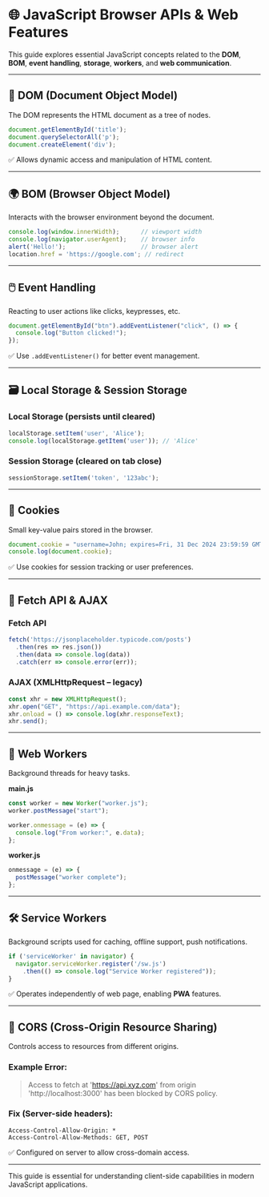
# 🌐 JavaScript Browser APIs & Web Features

This guide explores essential JavaScript concepts related to the **DOM**, **BOM**, **event handling**, **storage**, **workers**, and **web communication**.

---

## 📄 DOM (Document Object Model)

The DOM represents the HTML document as a tree of nodes.

```js
document.getElementById('title');
document.querySelectorAll('p');
document.createElement('div');
```

✅ Allows dynamic access and manipulation of HTML content.

---

## 🌍 BOM (Browser Object Model)

Interacts with the browser environment beyond the document.

```js
console.log(window.innerWidth);      // viewport width
console.log(navigator.userAgent);    // browser info
alert('Hello!');                     // browser alert
location.href = 'https://google.com'; // redirect
```

---

## 🖱️ Event Handling

Reacting to user actions like clicks, keypresses, etc.

```js
document.getElementById("btn").addEventListener("click", () => {
  console.log("Button clicked!");
});
```

✅ Use `.addEventListener()` for better event management.

---

## 🗃️ Local Storage & Session Storage

### Local Storage (persists until cleared)

```js
localStorage.setItem('user', 'Alice');
console.log(localStorage.getItem('user')); // 'Alice'
```

### Session Storage (cleared on tab close)

```js
sessionStorage.setItem('token', '123abc');
```

---

## 🍪 Cookies

Small key-value pairs stored in the browser.

```js
document.cookie = "username=John; expires=Fri, 31 Dec 2024 23:59:59 GMT; path=/";
console.log(document.cookie);
```

✅ Use cookies for session tracking or user preferences.

---

## 🔄 Fetch API & AJAX

### Fetch API

```js
fetch('https://jsonplaceholder.typicode.com/posts')
  .then(res => res.json())
  .then(data => console.log(data))
  .catch(err => console.error(err));
```

### AJAX (XMLHttpRequest – legacy)

```js
const xhr = new XMLHttpRequest();
xhr.open("GET", "https://api.example.com/data");
xhr.onload = () => console.log(xhr.responseText);
xhr.send();
```

---

## 🧵 Web Workers

Background threads for heavy tasks.

**main.js**
```js
const worker = new Worker("worker.js");
worker.postMessage("start");

worker.onmessage = (e) => {
  console.log("From worker:", e.data);
};
```

**worker.js**
```js
onmessage = (e) => {
  postMessage("worker complete");
};
```

---

## 🛠️ Service Workers

Background scripts used for caching, offline support, push notifications.

```js
if ('serviceWorker' in navigator) {
  navigator.serviceWorker.register('/sw.js')
    .then(() => console.log("Service Worker registered"));
}
```

✅ Operates independently of web page, enabling **PWA** features.

---

## 🔐 CORS (Cross-Origin Resource Sharing)

Controls access to resources from different origins.

### Example Error:
> Access to fetch at 'https://api.xyz.com' from origin 'http://localhost:3000' has been blocked by CORS policy.

### Fix (Server-side headers):
```http
Access-Control-Allow-Origin: *
Access-Control-Allow-Methods: GET, POST
```

✅ Configured on server to allow cross-domain access.

---

This guide is essential for understanding client-side capabilities in modern JavaScript applications.
